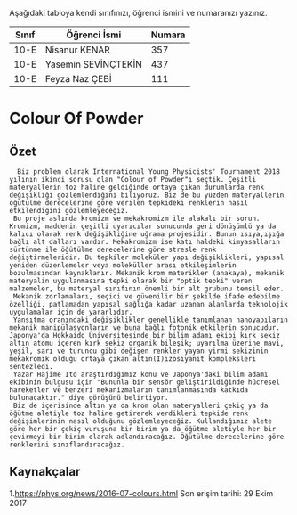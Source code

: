 

Aşağıdaki tabloya kendi sınıfınızı, öğrenci ismini ve numaranızı yazınız. 

Sınıf | Öğrenci İsmi  | Numara
-------|----------------|--------
10-E  | Nisanur KENAR   | 357
10-E  | Yasemin SEVİNÇTEKİN | 437
10-E  | Feyza Naz ÇEBİ | 111

#  Colour Of Powder
## Özet
      Biz problem olarak International Young Physicists' Tournament 2018 yılının ikinci sorusu olan "Colour of Powder"ı seçtik. Çeşitli materyallerin toz haline geldiğinde ortaya çıkan durumlarda renk değişikliği gözlemlendiğini biliyoruz. Biz de bu yüzden materyallerin öğütülme derecelerine göre verilen tepkideki renklerin nasıl etkilendiğini gözlemleyeceğiz. 
     Bu proje aslında kromizm ve mekakromizm ile alakalı bir sorun. Kromizm, maddenin çeşitli uyarıcılar sonucunda geri dönüşümlü ya da kalıcı olarak renk değişikliğine uğrama projesidir. Bunun ısıya,ışığa bağlı alt dalları vardır. Mekakromizm ise katı haldeki kimyasalların sürtünme ile öğütülme derecelerine göre stresle renk değiştirmeleridir. Bu tepkiler moleküler yapı değişiklikleri, yapısal yeniden düzenlemeler veya moleküller arası etkileşimlerin bozulmasından kaynaklanır. Mekanik krom materikler (anakaya), mekanik materyalin uygulanmasına tepki olarak bir "optik tepki" veren malzemeler, bu materyal sınıfının önemli bir alt grubunu temsil eder.
     Mekanik zorlamaları, seçici ve güvenilir bir şekilde ifade edebilme özelliği, patlamadan yapısal sağlığa kadar uzanan alanlarda teknolojik uygulamalar için de yararlıdır.
     Yansıtma oranındaki değişiklikler genellikle tanımlanan nanoyapıların mekanik manipülasyonların ve buna bağlı fotonik etkilerin sonucudur. Japonya'da Hokkaido Üniversitesinde bir bilim adamı ekibi kırk sekiz altın atomu içeren kırk sekiz organik bileşik; uyarılma üzerine mavi, yeşil, sarı ve turuncu gibi değişen renkler yayan yirmi sekizinin mekakromik olduğu ortaya çıkan altın(I)izosiyanit kompleksleri sentezledi.
     Yazar Hajime Ito araştırdığımız konu ve Japonya'daki bilim adamı ekibinin bulgusu için "Bununla bir sensör geliştirildiğinde hücresel hareketler ve benzeri mekanizmaların tanımlanmasında katkıda bulunacaktır." diye görüşünü belirtiyor.
     Biz de içerisinde altın ya da krom olan materyalleri çekiç ya da öğütme aletiyle toz haline getirerek verdikleri tepkide renk değişimlerinin nasıl olduğunu gözlemleyeceğiz. Kullandığımız alete göre her bir çekiç vuruşuna bir birim ya da öğütme aletiyle her bir çevirmeyi bir birim olarak adlandıracağız. Öğütülme derecelerine göre renklerini sınıflandıracağız.
     
## Kaynakçalar
 1.https://phys.org/news/2016-07-colours.html
Son erişim tarihi: 29 Ekim 2017

